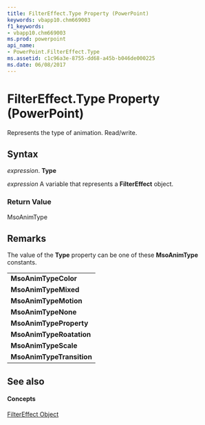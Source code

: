 ```yaml
---
title: FilterEffect.Type Property (PowerPoint)
keywords: vbapp10.chm669003
f1_keywords:
- vbapp10.chm669003
ms.prod: powerpoint
api_name:
- PowerPoint.FilterEffect.Type
ms.assetid: c1c96a3e-8755-dd68-a45b-b046de000225
ms.date: 06/08/2017
---
```



# FilterEffect.Type Property (PowerPoint)

Represents the type of animation. Read/write.


## Syntax

 _expression_. **Type**

 _expression_ A variable that represents a **FilterEffect** object.


### Return Value

MsoAnimType


## Remarks

The value of the **Type** property can be one of these **MsoAnimType** constants.


||
|:-----|
|**MsoAnimTypeColor**|
|**MsoAnimTypeMixed**|
|**MsoAnimTypeMotion**|
|**MsoAnimTypeNone**|
|**MsoAnimTypeProperty**|
|**MsoAnimTypeRoatation**|
|**MsoAnimTypeScale**|
|**MsoAnimTypeTransition**|

## See also


#### Concepts


[FilterEffect Object](filtereffect-object-powerpoint.md)

